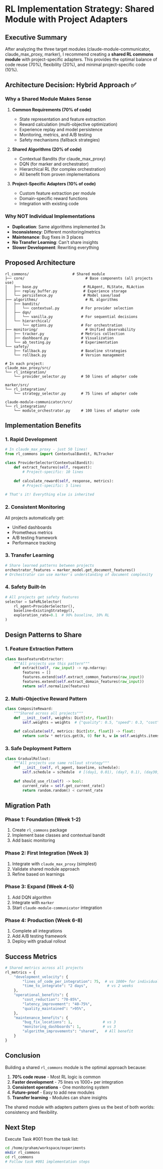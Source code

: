 # RL Implementation Strategy: Shared Module with Project Adapters

## Executive Summary

After analyzing the three target modules (claude-module-communicator, claude_max_proxy, marker), I recommend creating a **shared RL commons module** with project-specific adapters. This provides the optimal balance of code reuse (70%), flexibility (20%), and minimal project-specific code (10%).

## Architecture Decision: Hybrid Approach ✅

### Why a Shared Module Makes Sense

1. **Common Requirements (70% of code)**
   - State representation and feature extraction
   - Reward calculation (multi-objective optimization)
   - Experience replay and model persistence
   - Monitoring, metrics, and A/B testing
   - Safety mechanisms (fallback strategies)

2. **Shared Algorithms (20% of code)**
   - Contextual Bandits (for claude_max_proxy)
   - DQN (for marker and orchestrator)
   - Hierarchical RL (for complex orchestration)
   - All benefit from proven implementations

3. **Project-Specific Adapters (10% of code)**
   - Custom feature extraction per module
   - Domain-specific reward functions
   - Integration with existing code

### Why NOT Individual Implementations

- **Duplication**: Same algorithms implemented 3x
- **Inconsistency**: Different monitoring/metrics
- **Maintenance**: Bug fixes in 3 places
- **No Transfer Learning**: Can't share insights
- **Slower Development**: Rewriting everything

## Proposed Architecture

```
rl_commons/                    # Shared module
├── core/                            # Base components (all projects use)
│   ├── base.py                     # RLAgent, RLState, RLAction
│   ├── replay_buffer.py            # Experience storage
│   └── persistence.py              # Model save/load
├── algorithms/                      # RL algorithms
│   ├── bandits/
│   │   └── contextual.py          # For provider selection
│   ├── dqn/
│   │   └── vanilla.py             # For sequential decisions
│   └── hierarchical/
│       └── options.py             # For orchestration
├── monitoring/                      # Unified observability
│   ├── tracker.py                 # Metrics collection
│   ├── dashboard.py               # Visualization
│   └── ab_testing.py              # Experimentation
└── safety/
    ├── fallback.py                # Baseline strategies
    └── rollback.py                # Version management

# In each project:
claude_max_proxy/src/
└── rl_integration/
    └── provider_selector.py       # 50 lines of adapter code

marker/src/
└── rl_integration/
    └── strategy_selector.py       # 75 lines of adapter code

claude-module-communicator/src/
└── rl_integration/
    └── module_orchestrator.py     # 100 lines of adapter code
```

## Implementation Benefits

### 1. **Rapid Development**
```python
# In claude_max_proxy - just 50 lines!
from rl_commons import ContextualBandit, RLTracker

class ProviderSelector(ContextualBandit):
    def extract_features(self, request):
        # Project-specific: 10 lines
        
    def calculate_reward(self, response, metrics):
        # Project-specific: 5 lines
        
# That's it! Everything else is inherited
```

### 2. **Consistent Monitoring**
All projects automatically get:
- Unified dashboards
- Prometheus metrics
- A/B testing framework
- Performance tracking

### 3. **Transfer Learning**
```python
# Share learned patterns between projects
orchestrator_features = marker_model.get_document_features()
# Orchestrator can use marker's understanding of document complexity
```

### 4. **Safety Built-In**
```python
# All projects get safety features
selector = SafeRLSelector(
    rl_agent=ProviderSelector(),
    baseline=ExistingStrategy(),
    exploration_rate=0.1  # 90% baseline, 10% RL
)
```

## Design Patterns to Share

### 1. **Feature Extraction Pattern**
```python
class BaseFeatureExtractor:
    """All projects use this pattern"""
    def extract(self, raw_input) -> np.ndarray:
        features = []
        features.extend(self.extract_common_features(raw_input))
        features.extend(self.extract_domain_features(raw_input))
        return self.normalize(features)
```

### 2. **Multi-Objective Reward Pattern**
```python
class CompositeReward:
    """Shared across all projects"""
    def __init__(self, weights: Dict[str, float]):
        self.weights = weights  # {"quality": 0.5, "speed": 0.3, "cost": 0.2}
    
    def calculate(self, metrics: Dict[str, float]) -> float:
        return sum(w * metrics.get(k, 0) for k, w in self.weights.items())
```

### 3. **Safe Deployment Pattern**
```python
class GradualRollout:
    """All projects use same rollout strategy"""
    def __init__(self, rl_agent, baseline, schedule):
        self.schedule = schedule  # [(day1, 0.01), (day7, 0.1), (day30, 0.5)]
        
    def should_use_rl(self) -> bool:
        current_rate = self.get_current_rate()
        return random.random() < current_rate
```

## Migration Path

### Phase 1: Foundation (Week 1-2)
1. Create `rl_commons` package
2. Implement base classes and contextual bandit
3. Add basic monitoring

### Phase 2: First Integration (Week 3)
1. Integrate with `claude_max_proxy` (simplest)
2. Validate shared module approach
3. Refine based on learnings

### Phase 3: Expand (Week 4-5)
1. Add DQN algorithm
2. Integrate with `marker`
3. Start `claude-module-communicator` integration

### Phase 4: Production (Week 6-8)
1. Complete all integrations
2. Add A/B testing framework
3. Deploy with gradual rollout

## Success Metrics

```python
# Shared metrics across all projects
rl_metrics = {
    "development_velocity": {
        "lines_of_code_per_integration": 75,  # vs 1000+ for individual
        "time_to_integrate": "2 days",         # vs 2 weeks
    },
    "operational_benefits": {
        "cost_reduction": "70-85%",
        "latency_improvement": "40-75%", 
        "quality_maintained": ">95%",
    },
    "maintenance_benefits": {
        "bug_fix_locations": 1,              # vs 3
        "monitoring_dashboards": 1,          # vs 3
        "algorithm_improvements": "shared",   # All benefit
    }
}
```

## Conclusion

Building a shared `rl_commons` module is the optimal approach because:

1. **70% code reuse** - Most RL logic is common
2. **Faster development** - 75 lines vs 1000+ per integration
3. **Consistent operations** - One monitoring system
4. **Future-proof** - Easy to add new modules
5. **Transfer learning** - Modules can share insights

The shared module with adapters pattern gives us the best of both worlds: consistency and flexibility.

## Next Step

Execute Task #001 from the task list:
```bash
cd /home/graham/workspace/experiments
mkdir rl_commons
cd rl_commons
# Follow task #001 implementation steps
```
